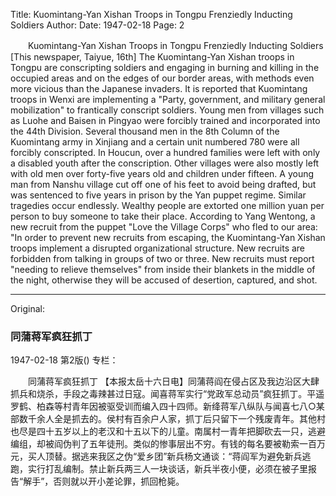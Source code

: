 Title: Kuomintang-Yan Xishan Troops in Tongpu Frenziedly Inducting Soldiers
Author:
Date: 1947-02-18
Page: 2

　　Kuomintang-Yan Xishan Troops in Tongpu Frenziedly Inducting Soldiers
    [This newspaper, Taiyue, 16th] The Kuomintang-Yan Xishan troops in Tongpu are conscripting soldiers and engaging in burning and killing in the occupied areas and on the edges of our border areas, with methods even more vicious than the Japanese invaders. It is reported that Kuomintang troops in Wenxi are implementing a "Party, government, and military general mobilization" to frantically conscript soldiers. Young men from villages such as Luohe and Baisen in Pingyao were forcibly trained and incorporated into the 44th Division. Several thousand men in the 8th Column of the Kuomintang army in Xinjiang and a certain unit numbered 780 were all forcibly conscripted. In Houcun, over a hundred families were left with only a disabled youth after the conscription. Other villages were also mostly left with old men over forty-five years old and children under fifteen. A young man from Nanshu village cut off one of his feet to avoid being drafted, but was sentenced to five years in prison by the Yan puppet regime. Similar tragedies occur endlessly. Wealthy people are extorted one million yuan per person to buy someone to take their place. According to Yang Wentong, a new recruit from the puppet "Love the Village Corps" who fled to our area: "In order to prevent new recruits from escaping, the Kuomintang-Yan Xishan troops implement a disrupted organizational structure. New recruits are forbidden from talking in groups of two or three. New recruits must report "needing to relieve themselves" from inside their blankets in the middle of the night, otherwise they will be accused of desertion, captured, and shot.



<hr /> 

Original: 


### 同蒲蒋军疯狂抓丁

1947-02-18
第2版()
专栏：

　　同蒲蒋军疯狂抓丁
    【本报太岳十六日电】同蒲蒋阎在侵占区及我边沿区大肆抓兵和烧杀，手段之毒辣甚过日寇。闻喜蒋军实行“党政军总动员”疯狂抓丁。平遥罗鹤、柏森等村青年因被驱受训而编入四十四师。新绛蒋军八纵队与闻喜七八○某部数千余人全是抓去的。侯村有百余户人家，抓丁后只留下一个残废青年。其他村也尽是四十五岁以上的老汉和十五以下的儿童。南属村一青年把脚砍去一只，逃避编组，却被阎伪判了五年徒刑。类似的惨事层出不穷。有钱的每名要被勒索一百万元，买人顶替。据逃来我区之伪“爱乡团”新兵杨文通谈：“蒋阎军为避免新兵逃跑，实行打乱编制。禁止新兵两三人一块谈话，新兵半夜小便，必须在被子里报告“解手”，否则就以开小差论罪，抓回枪毙。
